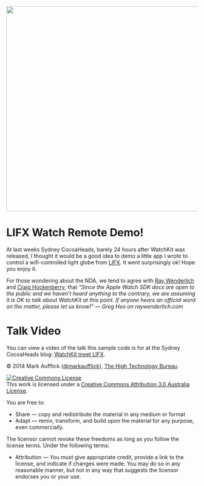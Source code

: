 <img src="https://sydneycocoaheads.files.wordpress.com/2014/11/watchkit-meet-lifx.png" width="960" height="540" />

LIFX Watch Remote Demo!
=========================

At last weeks Sydney CocoaHeads, barely 24 hours after WatchKit was released, I thought it would be a good idea to demo a little app I wrote to control a wifi-controlled light globe from [LIFX](http://lifx.co). It went surprisingly ok! Hope you enjoy it.

For those wondering about the NDA, we tend to agree with [Ray Wenderlich](http://www.raywenderlich.com/89562/watchkit-tutorial-with-swift-getting-started) and [Craig Hockenberry](http://furbo.org/2014/11/20/a-day-with-apple-watch/), that _"Since the Apple Watch SDK docs are open to the public and we haven’t heard anything to the contrary, we are assuming it is OK to talk about WatchKit at this point. If anyone hears an official word on the matter, please let us know!" — Greg Heo on raywenderlich.com_

Talk Video
=========

You can view a video of the talk this sample code is for at the Sydney CocoaHeads blog: [WatchKit meet LIFX](http://sydneycocoaheads.com/2014/11/25/watchkit-meet-lifx/).
 
&copy; 2014 Mark Aufflick ([@markaufflick](http://twitter.com/markaufflick)), [The High Technology Bureau](http://htb.io).

<a rel="license" href="http://creativecommons.org/licenses/by/3.0/au/"><img alt="Creative Commons License" style="border-width:0" src="https://i.creativecommons.org/l/by/3.0/au/88x31.png" /></a><br />This work is licensed under a <a rel="license" href="http://creativecommons.org/licenses/by/3.0/au/">Creative Commons Attribution 3.0 Australia License</a>.

You are free to:

* Share — copy and redistribute the material in any medium or format
* Adapt — remix, transform, and build upon the material
for any purpose, even commercially.

The licensor cannot revoke these freedoms as long as you follow the license terms.
Under the following terms:

* Attribution — You must give appropriate credit, provide a link to the license, and indicate if changes were made. You may do so in any reasonable manner, but not in any way that suggests the licensor endorses you or your use.
